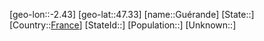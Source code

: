 ﻿---
location: [47.33,-2.43]
type: City
tags:
- geo/City


SpocWebEntityId: 30651
isDeleted: false
confidential: public

---
[geo-lon::-2.43]
[geo-lat::47.33]
[name::Guérande]
[State::]
[Country::[France](geo/Continent/Europe/France.md)]
[StateId::]
[Population::]
[Unknown::]

